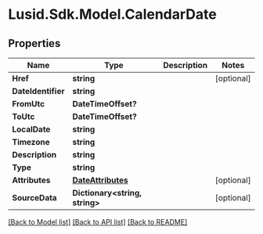 
# Lusid.Sdk.Model.CalendarDate

## Properties

Name | Type | Description | Notes
------------ | ------------- | ------------- | -------------
**Href** | **string** |  | [optional] 
**DateIdentifier** | **string** |  | 
**FromUtc** | **DateTimeOffset?** |  | 
**ToUtc** | **DateTimeOffset?** |  | 
**LocalDate** | **string** |  | 
**Timezone** | **string** |  | 
**Description** | **string** |  | 
**Type** | **string** |  | 
**Attributes** | [**DateAttributes**](DateAttributes.md) |  | [optional] 
**SourceData** | **Dictionary&lt;string, string&gt;** |  | [optional] 

[[Back to Model list]](../README.md#documentation-for-models)
[[Back to API list]](../README.md#documentation-for-api-endpoints)
[[Back to README]](../README.md)

